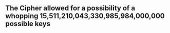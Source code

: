 ## The Cipher allowed for a possibility of a whopping 15,511,210,043,330,985,984,000,000 possible keys
